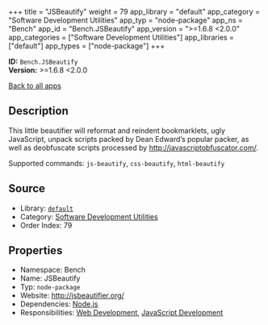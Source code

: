﻿+++
title = "JSBeautify"
weight = 79
app_library = "default"
app_category = "Software Development Utilities"
app_typ = "node-package"
app_ns = "Bench"
app_id = "Bench.JSBeautify"
app_version = ">=1.6.8 <2.0.0"
app_categories = ["Software Development Utilities"]
app_libraries = ["default"]
app_types = ["node-package"]
+++

**ID:** `Bench.JSBeautify`  
**Version:** >=1.6.8 <2.0.0  
<!--more-->

[Back to all apps](/apps/)

## Description
This little beautifier will reformat and reindent bookmarklets, ugly JavaScript,
unpack scripts packed by Dean Edward’s popular packer,
as well as deobfuscate scripts processed by <http://javascriptobfuscator.com/>.


Supported commands: `js-beautify`, `css-beautify`, `html-beautify`

## Source

* Library: [`default`](/app_libraries/default)
* Category: [Software Development Utilities](/app_categories/software-development-utilities)
* Order Index: 79

## Properties

* Namespace: Bench
* Name: JSBeautify
* Typ: `node-package`
* Website: <http://jsbeautifier.org/>
* Dependencies: [Node.js](/apps/Bench.Node)
* Responsibilities: [Web Development](/apps/Bench.Group.WebDevelopment), [JavaScript Development](/apps/Bench.Group.JavaScriptDevelopment)

